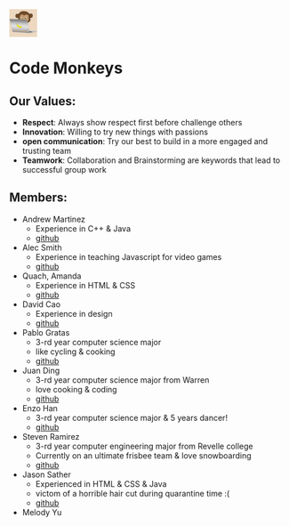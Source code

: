 <div>
    <img style="vertical-align: text-bottom;" src="/source/imgs/logo.png" width="50" height="50"/>
</div>

# Code Monkeys
## Our Values:
- **Respect**: Always show respect first before challenge others
- **Innovation**: Willing to try new things with passions
- **open communication**: Try our best to build in a more engaged and trusting team
- **Teamwork**: Collaboration and Brainstorming are keywords that lead to successful group work
## Members:
- Andrew Martinez 
  - Experience in C++ & Java
  - [github](https://github.com/anm004)
- Alec Smith
  -  Experience in teaching Javascript for video games
  - [github](https://github.com/SoloChristo)  
- Quach, Amanda
  - Experience in HTML & CSS
  - [github](https://github.com/amquach00)  
- David Cao 
  - Experience in design
  - [github](https://github.com/dcao) 
- Pablo Gratas
  - 3-rd year computer science major 
  - like cycling & cooking
  - [github](https://github.com/PabloGratas) 
- Juan Ding
  - 3-rd year computer science major from Warren
  - love cooking & coding
  - [github](https://github.com/dingjuan)
- Enzo Han
  - 3-rd year computer science major & 5 years dancer!
  - [github](https://github.com/enzohnnn)
- Steven Ramirez
  - 3-rd year computer engineering major from Revelle college  
  - Currently on an ultimate frisbee team & love snowboarding
  - [github](https://github.com/sjramirez)  
- Jason Sather
  - Experienced in HTML & CSS & Java
  - victom of a horrible hair cut during quarantine time :(
  - [github](https://github.com/JasonSatherr)
- Melody Yu
